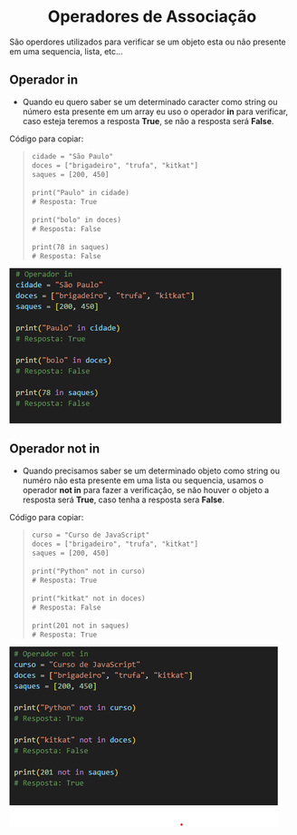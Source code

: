 <h1 align="center">Operadores de Associação</h1>

São operdores utilizados para verificar se um objeto esta ou não presente em uma sequencia, lista, etc...

<h2>Operador in</h2>

  - Quando eu quero saber se um determinado caracter como string ou número esta presente em um array eu uso o operador **in** para verificar, caso esteja teremos a resposta **True**, se não a resposta será **False**.

  Código para copiar:
  <blockquote>
  
    cidade = "São Paulo"
    doces = ["brigadeiro", "trufa", "kitkat"]
    saques = [200, 450]

    print("Paulo" in cidade)
    # Resposta: True

    print("bolo" in doces)
    # Resposta: False

    print(78 in saques)
    # Resposta: False
  
  </blockquote>
  <img src="img/1 - Operador in.png">


<h2>Operador not in</h2>

  - Quando precisamos saber se um determinado objeto como string ou numéro não esta presente em uma lista ou sequencia, usamos o operador **not in** para fazer a verificação, se não houver o objeto a resposta será **True**, caso tenha a resposta sera **False**.

  Código para copiar:
  <blockquote>

    curso = "Curso de JavaScript"
    doces = ["brigadeiro", "trufa", "kitkat"]
    saques = [200, 450]

    print("Python" not in curso)
    # Resposta: True

    print("kitkat" not in doces)
    # Resposta: False

    print(201 not in saques)
    # Resposta: True
  
  </blockquote>
  <img src="img/2 - Operador not in.png">


